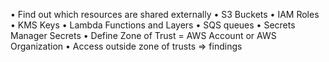 
• Find out which resources are shared externally
	• S3 Buckets
	• IAM Roles
	• KMS Keys
	• Lambda Functions and Layers
	• SQS queues
	• Secrets Manager Secrets
• Define Zone of Trust = AWS Account or AWS Organization
• Access outside zone of trusts => findings